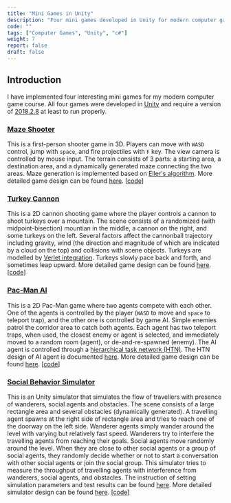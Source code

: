 ```yaml
---
title: "Mini Games in Unity"
description: "Four mini games developed in Unity for modern computer games course"
code: ""
tags: ["Computer Games", "Unity", "c#"]
weight: 7
report: false
draft: false
---
```


## Introduction

I have implemented four interesting mini games for my modern computer game course. All four games were developed in [Unity](https://unity.com/) and require a version of [2018.2.8](https://unity3d.com/get-unity/download/archive) at least to run properly. 

### [Maze Shooter](#maze-shooter)

This is a first-person shooter game in 3D. Players can move with ```WASD``` control, jump with ```space```, and fire projectiles with ```F``` key. The view camera is controlled by mouse input. The terrain consists of 3 parts: a starting area, a destination area, and a dynamically generated maze connecting the two areas. Maze generation is implemented based on [Eller's algorithm](http://weblog.jamisbuck.org/2010/12/29/maze-generation-eller-s-algorithm). More detailed game design can be found [here](/pdf/maze_shooter.pdf). [[code](https://github.com/FrankZhang427/maze-shooter)]

### [Turkey Cannon](#turkey-cannon)

This is a 2D cannon shooting game where the player controls a cannon to shoot turkeys over a mountain. The scene consists of a randomized (with midpoint-bisection) mountian in the middle, a cannon on the right, and some turkeys on the left. Several factors affect the cannonball trajectory including gravity, wind (the direction and magnitude of which are indicated by a cloud on the top) and collisions with scene objects. Turkeys are modelled by [Verlet integration](https://en.wikipedia.org/wiki/Verlet_integration). Turkeys slowly pace back and forth, and sometimes leap upward. More detailed game design can be found [here](/pdf/turkey_cannon.pdf). [[code](https://github.com/FrankZhang427/turkey-cannon)]

### [Pac-Man AI](#pac-man-AI)

This is a 2D Pac-Man game where two agents compete with each other. One of the agents is controlled by the player (```WASD``` to move and ```space``` to teleport trap), and the other one is controlled by game AI. Simple enemies patrol the corridor area to catch both agents. Each agent has two teleport traps, when used, the closest enemy or agent is selected, and immediately moved to a random room (agent), or de-and-re-spawned (enemy). The AI agent is controlled through a [hierarchical task network (HTN)](https://en.wikipedia.org/wiki/Hierarchical_task_network). The HTN design of AI agent is documented [here](/pdf/HTN.pdf). More detailed game design can be found [here](/pdf/pac-man_AI.pdf). [[code](https://github.com/FrankZhang427/pac-man-AI)]


### [Social Behavior Simulator](#social-behavior)

This is an Unity simulator that simulates the flow of travellers with presence of wanderers, social agents and obstacles. The scene consists of a large rectangle area and several obstacles (dynamically generated). A travelling agent spawns at the right side of rectangle area and tries to reach one of the doorway on the left side. Wanderer agents simply wander around the level with varying but relatively fast speed. Wanderers try to interfere the travelling agents from reaching their goals. Social agents move randomly around the level. When they are close to other social agents or a group of social agents, they randomly decide whether or not to start a conversation with other social agents or join the social group. This simulator tries to measure the throughput of travelling agents with interference from wanderers, social agents, and obstacles. The instruction of setting simulation parameters and test results can be found [here](/pdf/setup_result.pdf). More detailed simulator design can be found [here](/pdf/social_behavior.pdf). [[code](https://github.com/FrankZhang427/social-behavior)]